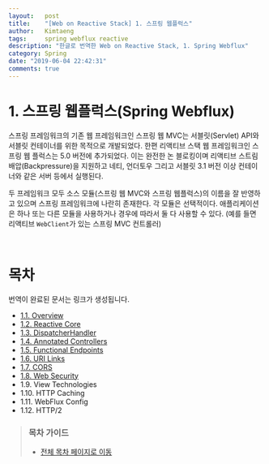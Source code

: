 ```yaml
---
layout:   post
title:    "[Web on Reactive Stack] 1. 스프링 웹플럭스"
author:   Kimtaeng
tags: 	  spring webflux reactive
description: "한글로 번역한 Web on Reactive Stack, 1. Spring Webflux"
category: Spring
date: "2019-06-04 22:42:31"
comments: true
---
```


# 1. 스프링 웹플럭스(Spring Webflux)
스프링 프레임워크의 기존 웹 프레임워크인 스프링 웹 MVC는 서블릿(Servlet) API와 서블릿 컨테이너를 위한 목적으로 개발되었다. 
한편 리액티브 스택 웹 프레임워크인 스프링 웹 플럭스는 5.0 버전에 추가되었다. 이는 완전한 논 블로킹이며 리액티브 스트림 배압(Backpressure)을 지원하고
네티, 언더토우 그리고 서블릿 3.1 버전 이상 컨테이너와 같은 서버 등에서 실행된다.

두 프레임워크 모두 소스 모듈(스프링 웹 MVC와 스프링 웹플럭스)의 이름을 잘 반영하고 있으며 스프링 프레임워크에 나란히 존재한다.
각 모듈은 선택적이다. 애플리케이션은 하나 또는 다른 모듈을 사용하거나 경우에 따라서 둘 다 사용할 수 있다. (예를 들면 리액티브 `WebClient`가 있는
스프링 MVC 컨트롤러)

<br>

# 목차
번역이 완료된 문서는 링크가 생성됩니다.

- <a href="/post/spring-webflux-references-overview" target="_blank">1.1. Overview</a>
- <a href="/post/spring-webflux-references-reactive-core" target="_blank">1.2. Reactive Core</a>
- <a href="/post/spring-webflux-references-dispatcherhandler" target="_blank">1.3. DispatcherHandler</a>
- <a href="/post/spring-webflux-references-annotated-controllers" target="_blank">1.4. Annotated Controllers</a>
- <a href="/post/spring-webflux-references-functional-endpoints" target="_blank">1.5. Functional Endpoints</a>
- <a href="/post/spring-webflux-references-url-links" target="_blank">1.6. URI Links</a>
- <a href="/post/spring-webflux-references-cors" target="_blank">1.7. CORS</a>
- <a href="/post/spring-webflux-references-web-security" target="_blank">1.8. Web Security</a>
- 1.9. View Technologies
- 1.10. HTTP Caching
- 1.11. WebFlux Config
- 1.12. HTTP/2

> ### 목차 가이드
> - <a href="/post/web-on-reactive-stack" target="_blank">전체 목차 페이지로 이동</a>